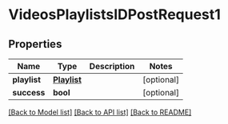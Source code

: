 # VideosPlaylistsIDPostRequest1

## Properties
Name | Type | Description | Notes
------------ | ------------- | ------------- | -------------
**playlist** | [**Playlist**](Playlist.md) |  | [optional] 
**success** | **bool** |  | [optional] 

[[Back to Model list]](../README.md#documentation-for-models) [[Back to API list]](../README.md#documentation-for-api-endpoints) [[Back to README]](../README.md)

